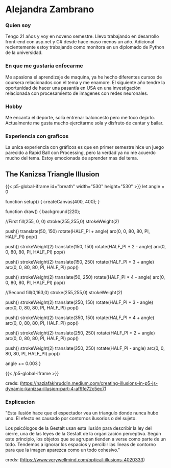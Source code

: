# Alejandra Zambrano
### Quien soy
Tengo 21 años y voy en noveno semestre. Llevo trabajando en desarrollo front-end con asp.net y C# desde hace maso menos un año. Adicional recientemente estoy trabajando como monitora en un diplomado de Python de la universidad.
### En que me gustaría enfocarme
Me apasiona el aprendizaje de maquina, ya he hecho diferentes cursos de coursera relacionados con el tema y me enamore. El siguiente año tendre la oportunidad de hacer una pasantía en USA en una investigación relacionada con procesamiento de imagenes con redes neuronales.
### Hobby
Me encanta el deporte, solía entrenar baloncesto pero me toco dejarlo. Actualmente me gusta mucho ejercitarme sola y disfruto de cantar y bailar.

### Experiencia con graficos
La unica experiencia con gráficos es que en primer semestre hice un juego parecido a Rapid Ball con Processing, pero la verdad ya no me acuerdo mucho del tema. Estoy emocionada de aprender mas del tema.


## The Kanizsa Triangle Illusion
{{< p5-global-iframe id="breath" width="530" height="530" >}}
let angle = 0

function setup() {
  createCanvas(400, 400);
}

function draw() {
  background(220);

  //First
  fill(255, 0, 0)
  stroke(255,255,0)
  strokeWeight(2)

  push()
  translate(50, 150)
  rotate(HALF_PI + angle)
  arc(0, 0, 80, 80, PI, HALF_PI)
  pop()

  push()
  strokeWeight(2)
  translate(150, 150)
  rotate(HALF_PI * 2 - angle)
  arc(0, 0, 80, 80, PI, HALF_PI)
  pop()

  push()
  strokeWeight(2)
  translate(150, 250)
  rotate(HALF_PI * 3 + angle)
  arc(0, 0, 80, 80, PI, HALF_PI)
  pop()

  push()
  strokeWeight(2)
  translate(50, 250)
  rotate(HALF_PI * 4 - angle)
  arc(0, 0, 80, 80, PI, HALF_PI)
  pop()


  //Second
  fill(0,163,0)
  stroke(255,255,0)
  strokeWeight(2)

  push()
  strokeWeight(2)
  translate(250, 150)
  rotate(HALF_PI * 3 - angle)
  arc(0, 0, 80, 80, PI, HALF_PI)
  pop()

  push()
  strokeWeight(2)
  translate(350, 150)
  rotate(HALF_PI * 4 + angle)
  arc(0, 0, 80, 80, PI, HALF_PI)
  pop()

  push()
  strokeWeight(2)
  translate(250, 250)
  rotate(HALF_PI * 2 + angle)
  arc(0, 0, 80, 80, PI, HALF_PI)
  pop()

  push()
  strokeWeight(2)
  translate(350, 250)
  rotate(HALF_PI - angle)
  arc(0, 0, 80, 80, PI, HALF_PI)
  pop()


  angle += 0.003
}

{{< /p5-global-iframe >}}

creds: (https://naziafakhruddin.medium.com/creating-illusions-in-p5-js-dynamic-kanizsa-illusion-part-4-af9fe72c5ec7)

### Explicacion 
"Esta ilusión hace que el espectador vea un triangulo donde nunca hubo uno. El efecto es causado por contornos ilusorios o del sujeto.

Los psicólogos de la Gestalt usan esta ilusión para describir la ley del cierre, una de las leyes de la Gestalt de la organización perceptiva. Según este principio, los objetos que se agrupan tienden a verse como parte de un todo. Tendemos a ignorar los espacios y percibir las líneas de contorno para que la imagen aparezca como un todo cohesivo."

 creds: (https://www.verywellmind.com/optical-illusions-4020333)

